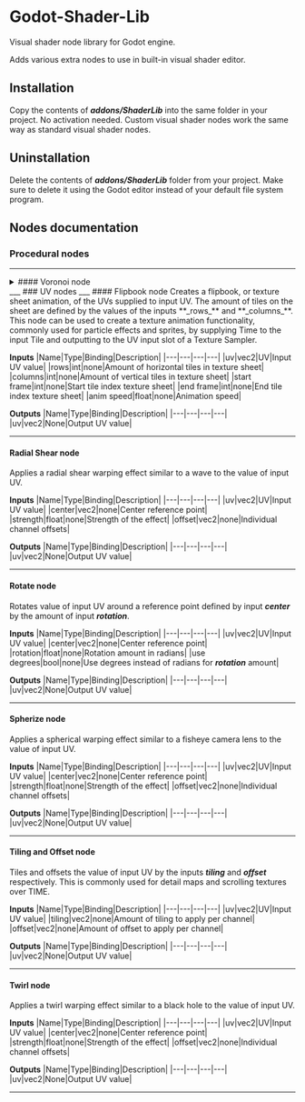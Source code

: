 # Godot-Shader-Lib
Visual shader node library for Godot engine.

Adds various extra nodes to use in built-in visual shader editor.
## Installation
Copy the contents of **_addons/ShaderLib_** into the same folder in your project. No activation needed. Custom visual shader nodes work the same way as standard visual shader nodes.
## Uninstallation
Delete the contents of **_addons/ShaderLib_** folder from your project. Make sure to delete it using the Godot editor instead of your default file system program.
## Nodes documentation
### Procedural nodes
___
<details>
<summary>#### Voronoi node</summary>
Generates a Voronoi or Worley noise based on input UV. Voronoi noise is generated by calculating distances between a pixel and a lattice of points. By offsetting these points by a pseudo-random number, controlled by **_angle offset_**, a cluster of cells can be generated.

**Inputs**
|Name|Type|Binding|Description|
|---|---|---|---|
|uv|vec2|UV|Input UV value|
|cell density|float|none|Density of generated cells|
|angle offset|float|none|Offset values for points|

**Outputs**
|Name|Type|Binding|Description|
|---|---|---|---|
|output|float|None|Output noise value|
|cells|float|None|Raw cell data|
</details>
___
### UV nodes
___
#### Flipbook node
Creates a flipbook, or texture sheet animation, of the UVs supplied to input UV. The amount of tiles on the sheet are defined by the values of the inputs **_rows_** and **_columns_**.
This node can be used to create a texture animation functionality, commonly used for particle effects and sprites, by supplying Time to the input Tile and outputting to the UV input slot of a Texture Sampler.

**Inputs**
|Name|Type|Binding|Description|
|---|---|---|---|
|uv|vec2|UV|Input UV value|
|rows|int|none|Amount of horizontal tiles in texture sheet|
|columns|int|none|Amount of vertical tiles in texture sheet|
|start frame|int|none|Start tile index texture sheet|
|end frame|int|none|End tile index texture sheet|
|anim speed|float|none|Animation speed|

**Outputs**
|Name|Type|Binding|Description|
|---|---|---|---|
|uv|vec2|None|Output UV value|
___
#### Radial Shear node
Applies a radial shear warping effect similar to a wave to the value of input UV.

**Inputs**
|Name|Type|Binding|Description|
|---|---|---|---|
|uv|vec2|UV|Input UV value|
|center|vec2|none|Center reference point|
|strength|float|none|Strength of the effect|
|offset|vec2|none|Individual channel offsets|

**Outputs**
|Name|Type|Binding|Description|
|---|---|---|---|
|uv|vec2|None|Output UV value|
___
#### Rotate node
Rotates value of input UV around a reference point defined by input **_center_** by the amount of input **_rotation_**.

**Inputs**
|Name|Type|Binding|Description|
|---|---|---|---|
|uv|vec2|UV|Input UV value|
|center|vec2|none|Center reference point|
|rotation|float|none|Rotation amount in radians|
|use degrees|bool|none|Use degrees instead of radians for **_rotation_** amount|

**Outputs**
|Name|Type|Binding|Description|
|---|---|---|---|
|uv|vec2|None|Output UV value|
___
#### Spherize node
Applies a spherical warping effect similar to a fisheye camera lens to the value of input UV.

**Inputs**
|Name|Type|Binding|Description|
|---|---|---|---|
|uv|vec2|UV|Input UV value|
|center|vec2|none|Center reference point|
|strength|float|none|Strength of the effect|
|offset|vec2|none|Individual channel offsets|

**Outputs**
|Name|Type|Binding|Description|
|---|---|---|---|
|uv|vec2|None|Output UV value|
___
#### Tiling and Offset node
Tiles and offsets the value of input UV by the inputs **_tiling_** and **_offset_** respectively. This is commonly used for detail maps and scrolling textures over TIME.

**Inputs**
|Name|Type|Binding|Description|
|---|---|---|---|
|uv|vec2|UV|Input UV value|
|tiling|vec2|none|Amount of tiling to apply per channel|
|offset|vec2|none|Amount of offset to apply per channel|

**Outputs**
|Name|Type|Binding|Description|
|---|---|---|---|
|uv|vec2|None|Output UV value|
___
#### Twirl node
Applies a twirl warping effect similar to a black hole to the value of input UV.

**Inputs**
|Name|Type|Binding|Description|
|---|---|---|---|
|uv|vec2|UV|Input UV value|
|center|vec2|none|Center reference point|
|strength|float|none|Strength of the effect|
|offset|vec2|none|Individual channel offsets|

**Outputs**
|Name|Type|Binding|Description|
|---|---|---|---|
|uv|vec2|None|Output UV value|
___
